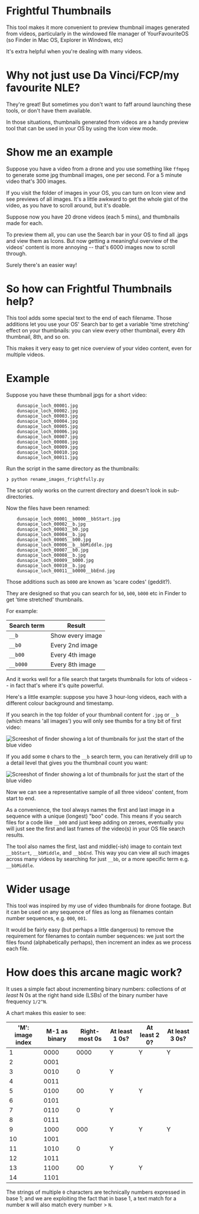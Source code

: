 # Frightful Thumbnails

This tool makes it more convenient to preview thumbnail images generated from videos, particularly in the windowed file manager of YourFavouriteOS (so Finder in Mac OS, Explorer in Windows, etc)

It's extra helpful when you're dealing with many videos.

# Why not just use Da Vinci/FCP/my favourite NLE?

They're great! But sometimes you don't want to faff around launching these tools, or don't have them available.

In those situations, thumbnails generated from videos are a handy preview tool that can be used in your OS by using the Icon view mode.

# Show me an example

Suppose you have a video from a drone and you use something like `ffmpeg` to generate some jpg thumbnail images, one per second. For a 5 minute video that's 300 images.

If you visit the folder of images in your OS, you can turn on Icon view and see previews of all images. It's a little awkward to get the whole gist of the video, as you have to scroll around, but it's doable.

Suppose now you have 20 drone videos (each 5 mins), and thumbnails made for each.

To preview them all, you can use the Search bar in your OS to find all .jpgs and view them as Icons. But now getting a meaningful overview of the videos' content is more annoying -- that's
6000 images now to scroll through.

Surely there's an easier way!

# So how can Frightful Thumbnails help?

This tool adds some special text to the end of each filename. Those additions let you use your OS' Search bar to get a variable 'time stretching' effect on your thumbnails: you can view every other thumbnail,
every 4th thumbnail, 8th, and so on. 

This makes it very easy to get nice overview of your video content, even for multiple videos.

# Example

Suppose you have these thumbnail jpgs for a short video:

```
    dunsapie_loch_00001.jpg
    dunsapie_loch_00002.jpg
    dunsapie_loch_00003.jpg
    dunsapie_loch_00004.jpg
    dunsapie_loch_00005.jpg
    dunsapie_loch_00006.jpg
    dunsapie_loch_00007.jpg
    dunsapie_loch_00008.jpg
    dunsapie_loch_00009.jpg
    dunsapie_loch_00010.jpg
    dunsapie_loch_00011.jpg
```

Run the script in the same directory as the thumbnails:

```
❯ python rename_images_frightfully.py
```

The script only works on the current directory and doesn't look in sub-directories.

Now the files have been renamed:

```
    dunsapie_loch_00001__b0000__bbStart.jpg
    dunsapie_loch_00002__b.jpg
    dunsapie_loch_00003__b0.jpg
    dunsapie_loch_00004__b.jpg
    dunsapie_loch_00005__b00.jpg
    dunsapie_loch_00006__b__bbMiddle.jpg
    dunsapie_loch_00007__b0.jpg
    dunsapie_loch_00008__b.jpg
    dunsapie_loch_00009__b000.jpg
    dunsapie_loch_00010__b.jpg
    dunsapie_loch_00011__b0000__bbEnd.jpg
```

Those additions such as `b000` are known as 'scare codes' (geddit?).

They are designed so that you can search for `b0`, `b00`, `b000` etc in Finder to get 'time stretched' thumbnails.

For example:


| Search term  | Result            |
| ------------ | ----------------- |
|  `__b`         | Show every image  |
|  `__b0`        | Every 2nd image   |
|  `__b00`       | Every 4th image   |
|  `__b000`      | Every 8th image   |

And it works well for a file search that targets thumbnails for lots of videos -- in fact that's where it's quite powerful.

Here's a little example: suppose you have 3 hour-long videos, each with a different colour background and timestamp.

If you search in the top folder of your thumbnail content for `.jpg` or `__b` (which means 'all images') you will only see thumbs for a tiny bit of first video:

![Screeshot of finder showing a lot of thumbnails for just the start of the blue video](readme_images/search_all_thumbnails.png)

If you add some `0` chars to the `__b` search term, you can iteratively drill up to a detail level that gives you the thumbnail count you want:

![Screeshot of finder showing a lot of thumbnails for just the start of the blue video](readme_images/search_less_thumbnails.png)

Now we can see a representative sample of all three videos' content, from start to end.

As a convenience, the tool always names the first and last image in a sequence with a unique (longest) "boo" code.
This means if you search files for a code like `__b00` and just keep adding on zeroes, eventually you will just see the first and last frames of the video(s) in your OS file search results.

The tool also names the first, last and middle(-ish) image to contain text `__bbStart`, `__bbMiddle`, and `__bbEnd`. This way you can view all such images across many videos by searching for just `__bb`, or a more specific term e.g. `__bbMiddle`.

# Wider usage

This tool was inspired by my use of video thumbnails for drone footage. But it can be used on any sequence of files as long as filenames contain number sequences, e.g. `000`, `001`.

It would be fairly easy (but perhaps a little dangerous) to remove the requirement for filenames to contain number sequences: we just sort the files found (alphabetically perhaps), then  increment an index as we process each file.

# How does this arcane magic work?

It uses a simple fact about incrementing binary numbers: collections of *at least* N 0s at the right hand side (LSBs) of the binary number have frequency `1/2^N`.

A chart makes this easier to see:

| 'M': image index  | M-1 as binary | Right-most 0s   | At least 1 0s? | At least 2 0? | At least 3 0s? | 
| ------------ | ------------------ | --------------- | -------------- | ------------- | -------------- |
|   1          |  0000              |  0000           |   Y            |   Y           |   Y            |
|   2          |  0001              |                 |                |               |                |
|   3          |  0010              |  0              |   Y            |               |                |
|   4          |  0011              |                 |                |               |                |
|   5          |  0100              |  00             |   Y            |   Y           |                |
|   6          |  0101              |                 |                |               |                |
|   7          |  0110              |  0              |   Y            |               |                |
|   8          |  0111              |                 |                |               |                |
|   9          |  1000              |  000            |   Y            |   Y           |   Y            |
|   10         |  1001              |                 |                |               |                |
|   11         |  1010              |  0              |   Y            |               |                |
|   12         |  1011              |                 |                |               |                |
|   13         |  1100              |  00             |   Y            |   Y           |                |
|   14         |  1101              |                 |                |               |                |

The strings of multiple `0` characters are technically numbers expressed in base 1; and we are exploiting the fact that in base 1, a text match for a number `N` will also match every number > `N`.


